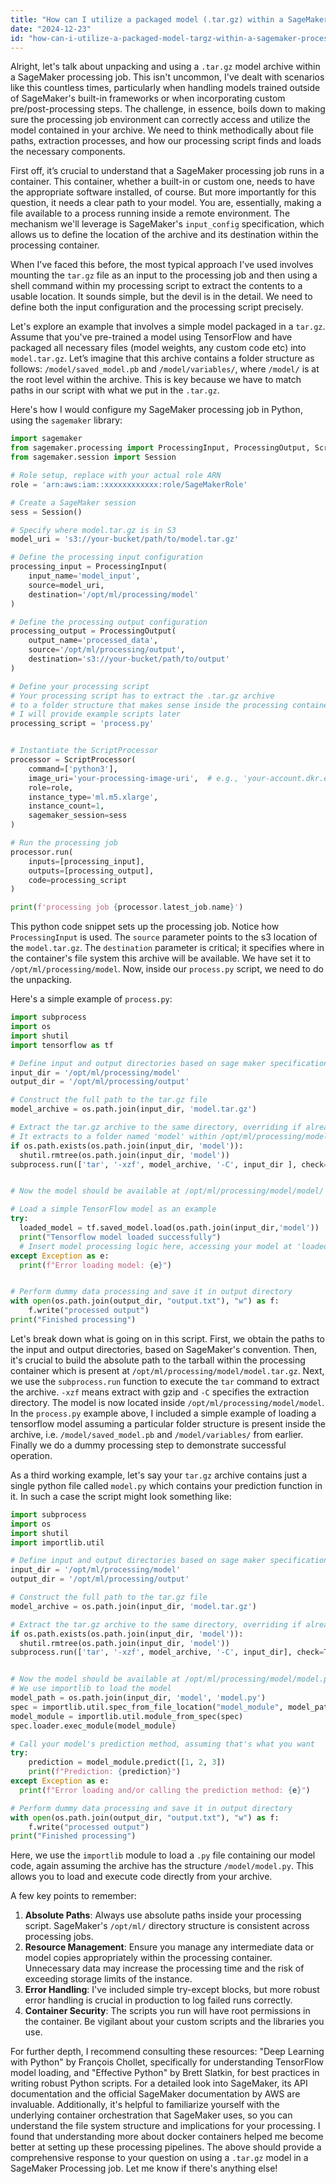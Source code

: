 ```yaml
---
title: "How can I utilize a packaged model (.tar.gz) within a SageMaker Processing Job?"
date: "2024-12-23"
id: "how-can-i-utilize-a-packaged-model-targz-within-a-sagemaker-processing-job"
---
```


Alright, let's talk about unpacking and using a `.tar.gz` model archive within a SageMaker processing job. This isn't uncommon, I've dealt with scenarios like this countless times, particularly when handling models trained outside of SageMaker's built-in frameworks or when incorporating custom pre/post-processing steps. The challenge, in essence, boils down to making sure the processing job environment can correctly access and utilize the model contained in your archive. We need to think methodically about file paths, extraction processes, and how our processing script finds and loads the necessary components.

First off, it’s crucial to understand that a SageMaker processing job runs in a container. This container, whether a built-in or custom one, needs to have the appropriate software installed, of course. But more importantly for this question, it needs a clear path to your model. You are, essentially, making a file available to a process running inside a remote environment. The mechanism we'll leverage is SageMaker's `input_config` specification, which allows us to define the location of the archive and its destination within the processing container.

When I've faced this before, the most typical approach I've used involves mounting the `tar.gz` file as an input to the processing job and then using a shell command within my processing script to extract the contents to a usable location. It sounds simple, but the devil is in the detail. We need to define both the input configuration and the processing script precisely.

Let's explore an example that involves a simple model packaged in a `tar.gz`. Assume that you've pre-trained a model using TensorFlow and have packaged all necessary files (model weights, any custom code etc) into `model.tar.gz`. Let’s imagine that this archive contains a folder structure as follows: `/model/saved_model.pb` and `/model/variables/`, where `/model/` is at the root level within the archive. This is key because we have to match paths in our script with what we put in the `.tar.gz`.

Here's how I would configure my SageMaker processing job in Python, using the `sagemaker` library:

```python
import sagemaker
from sagemaker.processing import ProcessingInput, ProcessingOutput, ScriptProcessor
from sagemaker.session import Session

# Role setup, replace with your actual role ARN
role = 'arn:aws:iam::xxxxxxxxxxxx:role/SageMakerRole'

# Create a SageMaker session
sess = Session()

# Specify where model.tar.gz is in S3
model_uri = 's3://your-bucket/path/to/model.tar.gz'

# Define the processing input configuration
processing_input = ProcessingInput(
    input_name='model_input',
    source=model_uri,
    destination='/opt/ml/processing/model'
)

# Define the processing output configuration
processing_output = ProcessingOutput(
    output_name='processed_data',
    source='/opt/ml/processing/output',
    destination='s3://your-bucket/path/to/output'
)

# Define your processing script
# Your processing script has to extract the .tar.gz archive
# to a folder structure that makes sense inside the processing container
# I will provide example scripts later
processing_script = 'process.py'


# Instantiate the ScriptProcessor
processor = ScriptProcessor(
    command=['python3'],
    image_uri='your-processing-image-uri',  # e.g., 'your-account.dkr.ecr.your-region.amazonaws.com/your-image:latest'
    role=role,
    instance_type='ml.m5.xlarge',
    instance_count=1,
    sagemaker_session=sess
)

# Run the processing job
processor.run(
    inputs=[processing_input],
    outputs=[processing_output],
    code=processing_script
)

print(f'processing job {processor.latest_job.name}')
```

This python code snippet sets up the processing job. Notice how `ProcessingInput` is used. The `source` parameter points to the s3 location of the `model.tar.gz`. The `destination` parameter is critical; it specifies where in the container's file system this archive will be available. We have set it to `/opt/ml/processing/model`. Now, inside our `process.py` script, we need to do the unpacking.

Here's a simple example of `process.py`:

```python
import subprocess
import os
import shutil
import tensorflow as tf

# Define input and output directories based on sage maker specification
input_dir = '/opt/ml/processing/model'
output_dir = '/opt/ml/processing/output'

# Construct the full path to the tar.gz file
model_archive = os.path.join(input_dir, 'model.tar.gz')

# Extract the tar.gz archive to the same directory, overriding if already exists
# It extracts to a folder named 'model' within /opt/ml/processing/model
if os.path.exists(os.path.join(input_dir, 'model')):
  shutil.rmtree(os.path.join(input_dir, 'model'))
subprocess.run(['tar', '-xzf', model_archive, '-C', input_dir ], check=True)


# Now the model should be available at /opt/ml/processing/model/model/

# Load a simple TensorFlow model as an example
try:
  loaded_model = tf.saved_model.load(os.path.join(input_dir,'model'))
  print("Tensorflow model loaded successfully")
  # Insert model processing logic here, accessing your model at 'loaded_model'
except Exception as e:
  print(f"Error loading model: {e}")


# Perform dummy data processing and save it in output directory
with open(os.path.join(output_dir, "output.txt"), "w") as f:
    f.write("processed output")
print("Finished processing")

```

Let's break down what is going on in this script. First, we obtain the paths to the input and output directories, based on SageMaker's convention. Then, it's crucial to build the absolute path to the tarball within the processing container which is present at `/opt/ml/processing/model/model.tar.gz`. Next, we use the `subprocess.run` function to execute the `tar` command to extract the archive. `-xzf` means extract with gzip and `-C` specifies the extraction directory. The model is now located inside `/opt/ml/processing/model/model`. In the `process.py` example above, I included a simple example of loading a tensorflow model assuming a particular folder structure is present inside the archive, i.e. `/model/saved_model.pb` and `/model/variables/` from earlier. Finally we do a dummy processing step to demonstrate successful operation.

As a third working example, let's say your `tar.gz` archive contains just a single python file called `model.py` which contains your prediction function in it. In such a case the script might look something like:

```python
import subprocess
import os
import shutil
import importlib.util

# Define input and output directories based on sage maker specification
input_dir = '/opt/ml/processing/model'
output_dir = '/opt/ml/processing/output'

# Construct the full path to the tar.gz file
model_archive = os.path.join(input_dir, 'model.tar.gz')

# Extract the tar.gz archive to the same directory, overriding if already exists
if os.path.exists(os.path.join(input_dir, 'model')):
  shutil.rmtree(os.path.join(input_dir, 'model'))
subprocess.run(['tar', '-xzf', model_archive, '-C', input_dir], check=True)


# Now the model should be available at /opt/ml/processing/model/model.py
# We use importlib to load the model
model_path = os.path.join(input_dir, 'model', 'model.py')
spec = importlib.util.spec_from_file_location("model_module", model_path)
model_module = importlib.util.module_from_spec(spec)
spec.loader.exec_module(model_module)

# Call your model's prediction method, assuming that's what you want
try:
    prediction = model_module.predict([1, 2, 3])
    print(f"Prediction: {prediction}")
except Exception as e:
  print(f"Error loading and/or calling the prediction method: {e}")

# Perform dummy data processing and save it in output directory
with open(os.path.join(output_dir, "output.txt"), "w") as f:
    f.write("processed output")
print("Finished processing")
```

Here, we use the `importlib` module to load a `.py` file containing our model code, again assuming the archive has the structure `/model/model.py`. This allows you to load and execute code directly from your archive.

A few key points to remember:

1.  **Absolute Paths**: Always use absolute paths inside your processing script. SageMaker's `/opt/ml/` directory structure is consistent across processing jobs.
2.  **Resource Management**: Ensure you manage any intermediate data or model copies appropriately within the processing container. Unnecessary data may increase the processing time and the risk of exceeding storage limits of the instance.
3.  **Error Handling**: I've included simple try-except blocks, but more robust error handling is crucial in production to log failed runs correctly.
4.  **Container Security**: The scripts you run will have root permissions in the container. Be vigilant about your custom scripts and the libraries you use.

For further depth, I recommend consulting these resources: "Deep Learning with Python" by François Chollet, specifically for understanding TensorFlow model loading, and "Effective Python" by Brett Slatkin, for best practices in writing robust Python scripts.  For a detailed look into SageMaker, its API documentation and the official SageMaker documentation by AWS are invaluable. Additionally, it's helpful to familiarize yourself with the underlying container orchestration that SageMaker uses, so you can understand the file system structure and implications for your processing. I found that understanding more about docker containers helped me become better at setting up these processing pipelines.
The above should provide a comprehensive response to your question on using a `.tar.gz` model in a SageMaker Processing job. Let me know if there's anything else!

